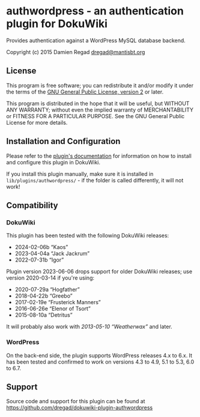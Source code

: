 # authwordpress - an authentication plugin for DokuWiki

Provides authentication against a WordPress MySQL database backend.

Copyright (c) 2015 Damien Regad <dregad@mantisbt.org>


## License

This program is free software; you can redistribute it and/or modify
it under the terms of the
[GNU General Public License, version 2](http://www.gnu.org/licenses/gpl-2.0.html)
or later.

This program is distributed in the hope that it will be useful,
but WITHOUT ANY WARRANTY; without even the implied warranty of
MERCHANTABILITY or FITNESS FOR A PARTICULAR PURPOSE.  See the
GNU General Public License for more details.


## Installation and Configuration

Please refer to the [plugin's documentation](http://www.dokuwiki.org/plugin:authwordpress)
for information on how to install and configure this plugin in DokuWiki.

If you install this plugin manually, make sure it is installed in
`lib/plugins/authwordpress/` - if the folder is called differently,
it will not work!


## Compatibility

### DokuWiki

This plugin has been tested with the following DokuWiki releases:

- 2024-02-06b “Kaos”
- 2023-04-04a “Jack Jackrum”
- 2022-07-31b “Igor”

Plugin version 2023-06-06 drops support for older DokuWiki releases;
use version 2020-03-14 if you're using:

- 2020-07-29a “Hogfather”
- 2018-04-22b “Greebo”
- 2017-02-19e “Frusterick Manners”
- 2016-06-26e “Elenor of Tsort”
- 2015-08-10a “Detritus”

It will probably also work with *2013-05-10 “Weatherwax”* and later.

### WordPress

On the back-end side, the plugin supports WordPress releases 4.x to 6.x.
It has been tested and confirmed to work on versions 4.3 to 4.9, 5.1 to 5.3, 6.0 to 6.7.


## Support

Source code and support for this plugin can be found at
https://github.com/dregad/dokuwiki-plugin-authwordpress
